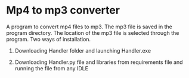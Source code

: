 # Mp4 to mp3 converter
A program to convert mp4 files to mp3. The mp3 file is saved in the program directory. The location of the mp3 file is selected through the program.
Two ways of installation.

1) Downloading Handler folder and launching Handler.exe
 
2) Downloading Handler.py file and libraries from requirements file and running the file from any IDLE
